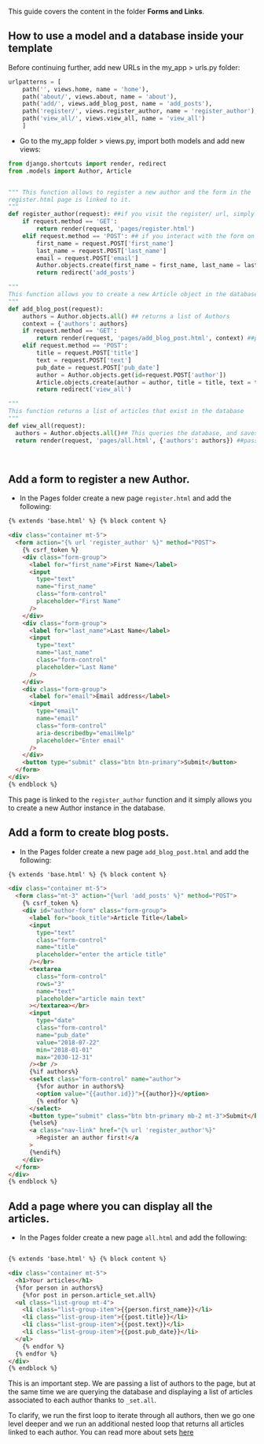 This guide covers the content in the folder **Forms and Links**.
## How to use a model and a database inside your template

Before continuing further, add new URLs in the my_app > urls.py folder:

```python
urlpatterns = [
    path('', views.home, name = 'home'),
    path('about/', views.about, name = 'about'),
    path('add/', views.add_blog_post, name = 'add_posts'),
    path('register/', views.register_author, name = 'register_author'),
    path('view_all/', views.view_all, name = 'view_all')
    ]
```

- Go to the my_app folder > views.py, import both models and add new views:

```python
from django.shortcuts import render, redirect
from .models import Author, Article


""" This function allows to register a new author and the form in the
register.html page is linked to it. 
"""
def register_author(request): ##if you visit the register/ url, simply render the template
    if request.method == 'GET': 
        return render(request, 'pages/register.html')
    elif request.method == 'POST': ## if you interact with the form on the html page, then get the input from the form and create an instance of the Author class in the database.
        first_name = request.POST['first_name']  
        last_name = request.POST['last_name']    
        email = request.POST['email']
        Author.objects.create(first_name = first_name, last_name = last_name, email = email)
        return redirect('add_posts')

"""
This function allows you to create a new Article object in the database.
"""
def add_blog_post(request):
    authors = Author.objects.all() ## returns a list of Authors
    context = {'authors': authors} 
    if request.method == 'GET':
        return render(request, 'pages/add_blog_post.html', context) ##passing the list of authors to the page
    elif request.method == 'POST':
        title = request.POST['title']
        text = request.POST['text']
        pub_date = request.POST['pub_date']
        author = Author.objects.get(id=request.POST['author'])
        Article.objects.create(author = author, title = title, text = text, pub_date = pub_date)
        return redirect('view_all')

"""
This function returns a list of articles that exist in the database
"""
def view_all(request):
  authors = Author.objects.all()## This queries the database, and saves a list of authors in the variable 'authors'
  return render(request, 'pages/all.html', {'authors': authors}) ##passing the list to the page all.html.

   
```
## Add a form to register a new Author.

- In the Pages folder create a new page `register.html` and add the following:

```html
{% extends 'base.html' %} {% block content %}

<div class="container mt-5">
  <form action="{% url 'register_author' %}" method="POST">
    {% csrf_token %}
    <div class="form-group">
      <label for="first_name">First Name</label>
      <input
        type="text"
        name="first_name"
        class="form-control"
        placeholder="First Name"
      />
    </div>
    <div class="form-group">
      <label for="last_name">Last Name</label>
      <input
        type="text"
        name="last_name"
        class="form-control"
        placeholder="Last Name"
      />
    </div>
    <div class="form-group">
      <label for="email">Email address</label>
      <input
        type="email"
        name="email"
        class="form-control"
        aria-describedby="emailHelp"
        placeholder="Enter email"
      />
    </div>
    <button type="submit" class="btn btn-primary">Submit</button>
  </form>
</div>
{% endblock %}
```
This page is linked to the `register_author` function and it simply allows you to create a new Author instance in the database.

## Add a form to create blog posts.

- In the Pages folder create a new page `add_blog_post.html` and add the following:

```html
{% extends 'base.html' %} {% block content %}

<div class="container mt-5">
  <form class="mt-3" action="{%url 'add_posts' %}" method="POST">
    {% csrf_token %}
    <div id="author-form" class="form-group">
      <label for="book_title">Article Title</label>
      <input
        type="text"
        class="form-control"
        name="title"
        placeholder="enter the article title"
      /></br>
      <textarea
        class="form-control"
        rows="3"
        name="text"
        placeholder="article main text"
      ></textarea></br>
      <input
        type="date"
        class="form-control"
        name="pub_date"
        value="2018-07-22"
        min="2018-01-01"
        max="2030-12-31"
      /><br />
      {%if authors%} 
      <select class="form-control" name="author">
        {%for author in authors%}
        <option value="{{author.id}}">{{author}}</option>
        {% endfor %}
      </select>
      <button type="submit" class="btn btn-primary mb-2 mt-3">Submit</button>
      {%else%}
      <a class="nav-link" href="{% url 'register_author'%}"
        >Register an author first!</a
      >
      {%endif%}
    </div>
  </form>
</div>
{% endblock %}
```
## Add a page where you can display all the articles.

- In the Pages folder create a new page `all.html` and add the following:

```html

{% extends 'base.html' %} {% block content %}

<div class="container mt-5">
  <h1>Your articles</h1>
  {%for person in authors%} 
    {%for post in person.article_set.all%}
  <ul class="list-group mt-4">
    <li class="list-group-item">{{person.first_name}}</li>
    <li class="list-group-item">{{post.title}}</li>
    <li class="list-group-item">{{post.text}}</li>
    <li class="list-group-item">{{post.pub_date}}</li>
  </ul>
    {% endfor %} 
  {% endfor %}
</div>
{% endblock %}
```
This is an important step. We are passing a list of authors to the page, but at the same time we are querying the database and displaying a list of articles associated to each author thanks to `_set.all`. 

To clarify, we run the first loop to iterate through all authors, then we go one level deeper and we run an additional nested loop that returns all articles linked to each author. You can read more about sets [here](https://docs.djangoproject.com/en/3.2/topics/db/examples/many_to_one/)
